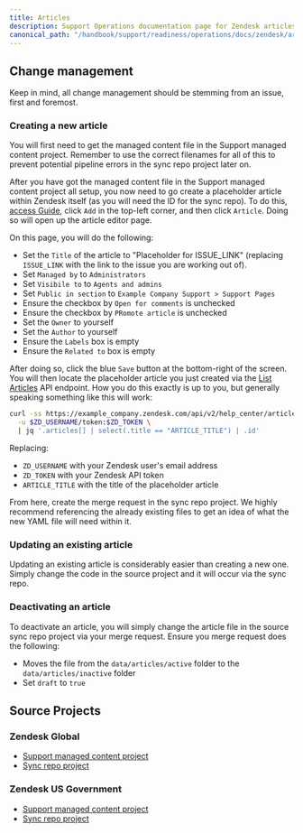```yaml
---
title: Articles
description: Support Operations documentation page for Zendesk articles
canonical_path: "/handbook/support/readiness/operations/docs/zendesk/articles"
---
```


## Change management

Keep in mind, all change management should be stemming from an issue, first and
foremost.

### Creating a new article

You will first need to get the managed content file in the Support managed
content project. Remember to use the correct filenames for all of this to
prevent potential pipeline errors in the sync repo project later on.

After you have got the managed content file in the Support managed content
project all setup, you now need to go create a placeholder article within
Zendesk itself (as you will need the ID for the sync repo). To do this,
[access Guide](../guide#accessing-zendesk-guide), click `Add` in the top-left
corner, and then click `Article`. Doing so will open up the article editor page.

On this page, you will do the following:

- Set the `Title` of the article to "Placeholder for ISSUE_LINK" (replacing
  `ISSUE_LINK` with the link to the issue you are working out of).
- Set `Managed by` to `Administrators`
- Set `Visibile to` to `Agents and admins`
- Set `Public in section` to `Example Company Support > Support Pages`
- Ensure the checkbox by `Open for comments` is unchecked
- Ensure the checkbox by `PRomote article` is unchecked
- Set the `Owner` to yourself
- Set the `Author` to yourself
- Ensure the `Labels` box is empty
- Ensure the `Related to` box is empty

After doing so, click the blue `Save` button at the bottom-right of the screen.
You will then locate the placeholder article you just created via the
[List Articles](https://developer.zendesk.com/api-reference/help_center/help-center-api/articles/#list-articles)
API endpoint. How you do this exactly is up to you, but generally speaking
something like this will work:

```bash
curl -ss https://example_company.zendesk.com/api/v2/help_center/articles \
  -u $ZD_USERNAME/token:$ZD_TOKEN \
  | jq '.articles[] | select(.title == "ARTICLE_TITLE") | .id'
```

Replacing:

- `ZD_USERNAME` with your Zendesk user's email address
- `ZD_TOKEN` with your Zendesk API token
- `ARTICLE_TITLE` with the title of the placeholder article

From here, create the merge request in the sync repo project. We highly
recommend referencing the already existing files to get an idea of what the new
YAML file will need within it.

### Updating an existing article

Updating an existing article is considerably easier than creating a new one.
Simply change the code in the source project and it will occur via the
sync repo.

### Deactivating an article

To deactivate an article, you will simply change the article file in the source
sync repo project via your merge request. Ensure you merge request does the
following:

- Moves the file from the `data/articles/active` folder to the
  `data/articles/inactive` folder
- Set `draft` to `true`

## Source Projects

### Zendesk Global

- [Support managed content project](https://example_company.com/example_company-com/support/support-pages)
- [Sync repo project](https://example_company.com/example_company-support-readiness/zendesk-global/articles)

### Zendesk US Government

- [Support managed content project](https://example_company.com/example_company-com/support/support-pages)
- [Sync repo project](https://example_company.com/example_company-support-readiness/zendesk-us-government/articles)
